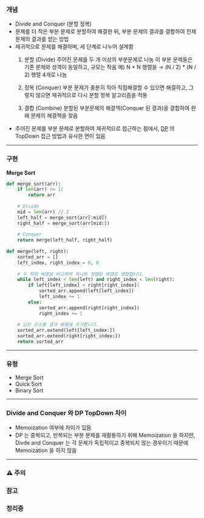 ### 개념

* Divide and Conquer (분할 정복)
* 문제를 더 작은 부분 문제로 분할하여 해결한 뒤, 부분 문제의 결과를 결합하여 전체 문제의 결과를 얻는 방법
* 재귀적으로 문제를 해결하며, 세 단계로 나누어 설계함
	1. 분할 (Divide)
	   주어진 문제를 두 개 이상의 부분문제로 나눔
	   이 부분 문제들은 기존 문제와 성격이 동일하고, 규모는 작음
	   예) N * N 행렬을 → (N / 2) * (N / 2) 행렬 4개로 나눔
	   
	2. 정복 (Conquer)
	   부분 문제가 충분히 작아 직접해결할 수 있으면 해결하고, 그렇지 않으면 재귀적으로 다시 분할 정복 알고리즘을 적용
	   
	3. 결합 (Combine)
	   분할된 부분문제의 해결책(Conquer 된 결과)을 결합하여 원래 문제의 해결책을 찾음
* 주어진 문제를 부분 문제로 분할하여 재귀적으로 접근하는 점에서, [DP](./DP.md) 의 TopDown 접근 방법과 유사한 면이 있음


---
### 구현

**Merge Sort**
```python
def merge_sort(arr):
	if len(arr) <= 1: 
		return arr 
		
	# Divide
	mid = len(arr) // 2 
	left_half = merge_sort(arr[:mid]) 
	right_half = merge_sort(arr[mid:]) 
	
	# Conquer
	return merge(left_half, right_half) 
	
def merge(left, right): 
	sorted_arr = [] 
	left_index, right_index = 0, 0 
	
	# 두 하위 배열을 비교하며 하나의 정렬된 배열로 병합합니다. 
	while left_index < len(left) and right_index < len(right): 
		if left[left_index] < right[right_index]:
			sorted_arr.append(left[left_index]) 
			left_index += 1 
		else: 
			sorted_arr.append(right[right_index]) 
			right_index += 1 
	
	# 남은 요소를 결과 배열에 추가합니다. 
	sorted_arr.extend(left[left_index:]) 
	sorted_arr.extend(right[right_index:]) 
	return sorted_arr
```

---
### 유형

* Merge Sort
* Quick Sort
* Binary Sort


---
### Divide and Conquer 와 DP TopDown 차이

* Memoization 여부에 차이가 있음
* DP 는 중복되고, 반복되는 부분 문제를 재활용하기 위해 Memoization 을 하지만, Divde and Conquer 는 각 문제가 독립적이고 중복되지 않는 경우이기 때문에 Memoization 을 하지 않음 


---
### ⚠️ 주의

### 참고

### 정리중